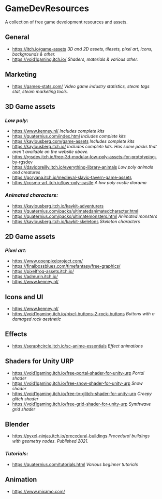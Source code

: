 # GameDevResources
A collection of free game development resources and assets.

## General
- https://itch.io/game-assets
    <i>3D and 2D assets, tilesets, pixel art, icons, backgrounds & other.</i>
- https://void1gaming.itch.io/
    <i> Shaders, materials & various other. </i>
   
## Marketing
- https://games-stats.com/
  <i>Video game industry statistics, steam tags stat, steam marketing tools.</i>
  
## 3D Game assets
### <i>Low poly: </i>
- https://www.kenney.nl/ <i> Includes complete kits </i>
- https://quaternius.com/index.html <i> Includes complete kits </i>
- https://kaylousberg.com/game-assets <i> Includes complete kits </i>
- https://kaylousberg.itch.io/ <i> Includes complete kits. Has some packs that aren't available on the website above. </i>
- https://rgsdev.itch.io/free-3d-modular-low-poly-assets-for-prototyping-by-rgsdev
- https://davidoreilly.itch.io/everything-library-animals <i> Low poly animals and creatures </i>
- https://goryana.itch.io/medieval-slavic-tavern-game-assets
- https://cosmo-art.itch.io/low-poly-castle <i> A low poly castle diorama </i>
  
### <i> Animated characters: </i>
- https://kaylousberg.itch.io/kaykit-adventurers
- https://quaternius.com/packs/ultimatedanimatedcharacter.html
- https://quaternius.com/packs/ultimatemonsters.html <i> Animated monsters </i>
- https://kaylousberg.itch.io/kaykit-skeletons <i> Skeleton characters </i>

## 2D Game assets
###  <i>Pixel art: </i>
- https://www.openpixelproject.com/
- https://finalbossblues.com/timefantasy/free-graphics/
- https://pixelfrog-assets.itch.io/
- https://admurin.itch.io/
- https://www.kenney.nl/

## Icons and UI
- https://www.kenney.nl/
- https://void1gaming.itch.io/pixel-buttons-2-rock-buttons <i>Buttons with a damaged rock aesthetic </i>

## Effects 
- https://seraphcircle.itch.io/sc-anime-essentials <i> Effect animations </i>

## Shaders for Unity URP
- https://void1gaming.itch.io/free-portal-shader-for-unity-urp <i> Portal shader </i>
- https://void1gaming.itch.io/free-snow-shader-for-unity-urp <i> Snow shader </i>
- https://void1gaming.itch.io/free-tv-glitch-shader-for-unity-urp <i> Creepy glitch shader </i>
- https://void1gaming.itch.io/free-grid-shader-for-unity-urp <i> Synthwave grid shader </i>

## Blender
- https://pyxel-ninjas.itch.io/procedural-buildings <i>Procedural buildings with geometry nodes. Published 2021. </i>

### <i>Tutorials: </i>
- https://quaternius.com/tutorials.html <i> Various beginner tutorials </i>

## Animation
- https://www.mixamo.com/ 
